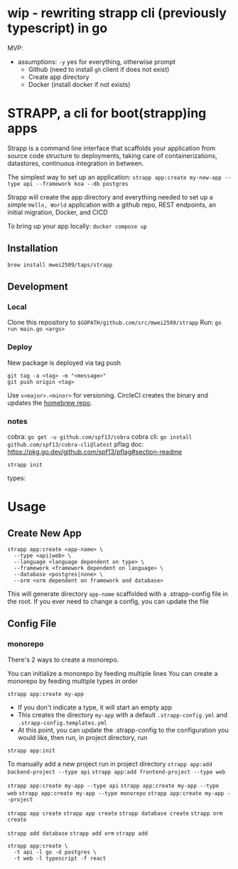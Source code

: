 # wip - rewriting strapp cli (previously typescript) in go

MVP:

- assumptions: `-y` yes for everything, otherwise prompt
  - Github (need to install `gh` client if does not exist)
  - Create app directory
  - Docker (install docker if not exists)

# STRAPP, a cli for boot(strapp)ing apps

Strapp is a command line interface that scaffolds your application from source code structure to deployments, taking care of containerizations, datastores, continuous integration in between.

The simplest way to set up an application:
`strapp app:create my-new-app --type api --framework koa --db postgres`

Strapp will create the app directory and everything needed to set up a simple `Hello, World` application with a github repo, REST endpoints, an initial migration, Docker, and CICD

To bring up your app locally:
`docker compose up`

## Installation

```
brew install mwei2509/taps/strapp
```

## Development

### Local

Clone this repository to `$GOPATH/github.com/src/mwei2509/strapp`
Run: `go run main.go <args>`

### Deploy

New package is deployed via tag push

```
git tag -a <tag> -m "<message>"
git push origin <tag>
```

Use `v<major>.<minor>` for versioning. CircleCI creates the binary and updates the [homebrew repo](https://github.com/mwei2509/homebrew-taps).

### notes

cobra: `go get -u github.com/spf13/cobra`
cobra cli: `go install github.com/spf13/cobra-cli@latest`
pflag doc: https://pkg.go.dev/github.com/spf13/pflag#section-readme

`strapp init`

types:

# Usage

## Create New App

```
strapp app:create <app-name> \
  --type <api|web> \
  --language <language dependent on type> \
  --framework <framework dependent on language> \
  --database <postgres|none> \
  --orm <orm dependent on framework and database>
```

This will generate directory `app-name` scaffolded with a .strapp-config file in the root.
If you ever need to change a config, you can update the file

## Config File

### monorepo

There's 2 ways to create a monorepo.

You can initialize a monorepo by feeding multiple lines
You can create a monorepo by feeding multiple types in order

`strapp app:create my-app`

- If you don't indicate a type, it will start an empty app
- This creates the directory `my-app` with a default `.strapp-config.yml` and `.strapp-config.templates.yml`
- At this point, you can update the .strapp-config to the configuration you would like, then run, in project directory, run

`strapp app:init`

To manually add a new project run in project directory
`strapp app:add backend-project --type api`
`strapp app:add frontend-project --type web`

`strapp app:create my-app --type api`
`strapp app:create my-app --type web`
`strapp app:create my-app --type monorepo`
`strapp app:create my-app --project `

`strapp app create`
`strapp app create`
`strapp database create`
`strapp orm create`

`strapp add database`
`strapp add orm`
`strapp add`

```
strapp app:create \
  -t api -l go -d postgres \
  -t web -l typescript -f react
```
